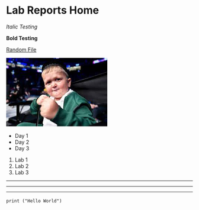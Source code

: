 # Lab Reports Home

*Italic Testing*

**Bold Testing**

[Random File](random.md)

![Image](hasbulla.jpeg)

* Day 1
* Day 2
* Day 3

1. Lab 1
2. Lab 2
3. Lab 3

---
---
---

`print ("Hello World")`
